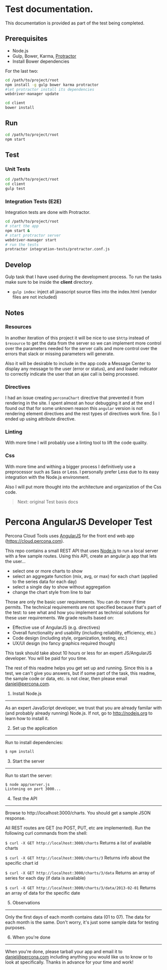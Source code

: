 # Test documentation.

This documentation is provided as part of the test being completed.


## Prerequisites

- Node.js
- Gulp, Bower, Karma, [Protractor](https://github.com/angular/protractor/blob/master/docs/tutorial.md#setup)
- Install Bower dependencies


For the last two:


```sh
cd /path/to/project/root
npm install -g gulp bower karma protractor
#let protractor install its dependencies
webdriver-manager update

cd client
bower install
```


## Run

```sh
cd /path/to/project/root
npm start
```

## Test

### Unit Tests


```sh
cd /path/to/project/root
cd client
gulp test
```

### Integration Tests (E2E)

Integration tests are done with Protractor.

```sh
cd /path/to/project/root
# start the app
npm start &
# start protractor server
webdriver-manager start
# run the tests
protractor integration-tests/protractor.conf.js
```


## Develop

Gulp task that I have used during the development process.
To run the tasks make sure to be inside the **client** directory.

- `gulp index`: inject all javascript source files into the index.html (vendor files are not included)


## Notes

### Resources

In another iteration of this project it will be nice to use `$http` instead of `$resource` 
to get the data from the server so we can implement more control over the parameters needed
for the server calls and more control over the errors that slack or missing parameters will 
generate.

Also it will be desirable to include in the app code a Message Center to display any message to the user (error or status),
and and loader indicator to correctly indicate the user that an ajax call is being processed.

### Directives

I had an issue creating `perconaChart` directive that prevented it from rendering in the site.
I spent almost an hour debugging it and at the end I found out that for some unknown reason this
`angular` version is not rendering element directives and the rest types of directives work fine.
So I ended up using attribute directive.



### Linting

With more time I will probably use a linting tool to lift the code quality.

### Css

With more time and withing a bigger process I definitively use a preprocessor such as Sass or Less.
I personally prefer Less due to its easy integration with the Node.js environment.

Also I will put more thought into the architecture and organization of the Css code.




> Next: original Test basis docs

Percona AngularJS Developer Test
================================

Percona Cloud Tools uses [AngularJS](http://angularjs.org/) for the front end web app (https://cloud.percona.com).

This repo contains a small REST API that uses [Node.js](http://nodejs.org/) to run a local server
with a few sample routes.  Using this API, create an angular.js app that lets the user...

* select one or more charts to show
* select an aggregate function (mix, avg, or max) for each chart (applied to the series data for each day)
* select a single day to show without aggregation
* change the chart style from line to bar

Those are only the basic user requirements.  You can do more if time permits.  The technical requirements
are not specified because that's part of the test: to see what and how you implement as technical solutions
for these user requirements.  We grade results based on:

* Effective use of AngularJS (e.g. directives)
* Overall functionality and usability (including reliability, efficiency, etc.)
* Code design (including style, organization, testing, etc.)
* UX/UI design (no fancy graphics required though)

This task should take about 10 hours or less for an expert JS/AngularJS developer.  You will be paid for you time.

The rest of this readme helps you get set up and running.  Since this is a test, we can't give you answers,
but if some part of the task, this readme, the sample code or data, etc. is not clear, then please email daniel@percona.com.

1. Install Node.js
------------------

As an expert JavaScript developer, we trust that you are already familar with (and probably already running) Node.js.  If not, go to http://nodejs.org to learn how to install it.

2. Set up the application
-------------------------

Run to install dependencies:

```sh
$ npm install
```

3. Start the server
-------------------

Run to start the server:

```sh
$ node app/server.js
Listening on port 3000...
```

4. Test the API
---------------

Browse to http://localhost:3000/charts.  You should get a sample JSON response.

All REST routes are GET (no POST, PUT, etc are implemented). Run the following curl commands from the shell:

`$ curl -X GET http://localhost:3000/charts`
Returns a list of available charts

`$ curl -X GET http://localhost:3000/charts/3`
Returns info about the specific chart id

`$ curl -X GET http://localhost:3000/charts/3/data`
Returns an array of series for each day (if data is available)

`$ curl -X GET http://localhost:3000/charts/3/data/2013-02-01`
Returns an array of data for the specific date

5. Observations
---------------

Only the first days of each month contains data (01 to 07). The data for each month is the same. Don't worry, it's just some sample data for testing purposes.

6. When you're done
-------------------

When you're done, please tarball your app and email it to daniel@percona.com including anything you
would like us to know or to look at specifically.  Thanks in advance for your time and work!
